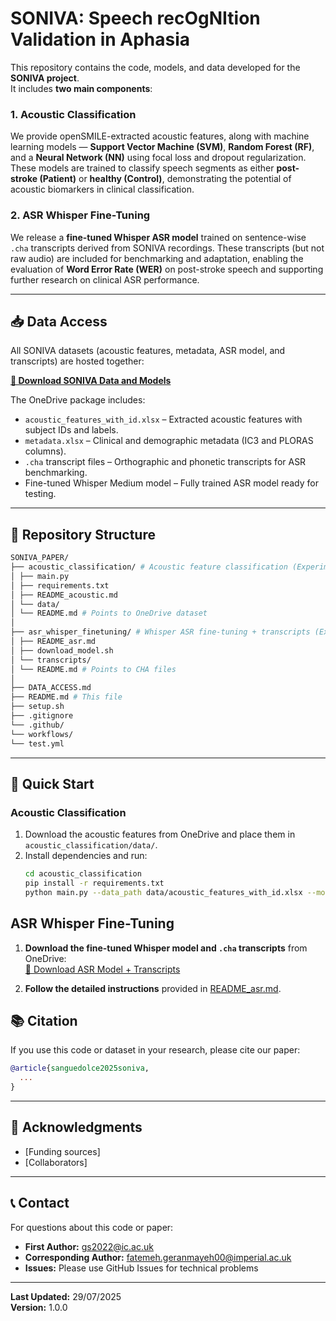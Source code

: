 # SONIVA: Speech recOgNItion Validation in Aphasia

This repository contains the code, models, and data developed for the **SONIVA project**.  
It includes **two main components**:

### 1. Acoustic Classification
We provide openSMILE-extracted acoustic features, along with machine learning models — **Support Vector Machine (SVM)**, **Random Forest (RF)**, and a **Neural Network (NN)** using focal loss and dropout regularization. These models are trained to classify speech segments as either **post-stroke (Patient)** or **healthy (Control)**, demonstrating the potential of acoustic biomarkers in clinical classification.

### 2. ASR Whisper Fine-Tuning
We release a **fine-tuned Whisper ASR model** trained on sentence-wise `.cha` transcripts derived from SONIVA recordings. These transcripts (but not raw audio) are included for benchmarking and adaptation, enabling the evaluation of **Word Error Rate (WER)** on post-stroke speech and supporting further research on clinical ASR performance.

---


## 📥 Data Access

All SONIVA datasets (acoustic features, metadata, ASR model, and transcripts) are hosted together:

**[🔗 Download SONIVA Data and Models](https://drive.google.com/drive/folders/1lqyKebne8jIBaTeD9MjTh6M2Kf5hsbVW?usp=sharing)**

The OneDrive package includes:
- `acoustic_features_with_id.xlsx` – Extracted acoustic features with subject IDs and labels.  
- `metadata.xlsx` – Clinical and demographic metadata (IC3 and PLORAS columns).  
- `.cha` transcript files – Orthographic and phonetic transcripts for ASR benchmarking.  
- Fine-tuned Whisper Medium model – Fully trained ASR model ready for testing.

---

## 📂 Repository Structure

```bash
SONIVA_PAPER/
├── acoustic_classification/ # Acoustic feature classification (Experiment 1)
│ ├── main.py
│ ├── requirements.txt
│ ├── README_acoustic.md
│ └── data/
│ └── README.md # Points to OneDrive dataset
│
├── asr_whisper_finetuning/ # Whisper ASR fine-tuning + transcripts (Experiment 2)
│ ├── README_asr.md
│ ├── download_model.sh
│ └── transcripts/
│ └── README.md # Points to CHA files
│
├── DATA_ACCESS.md
├── README.md # This file
├── setup.sh
├── .gitignore
└── .github/
└── workflows/
└── test.yml

```


---

## 🚀 Quick Start

### Acoustic Classification
1. Download the acoustic features from OneDrive and place them in `acoustic_classification/data/`.
2. Install dependencies and run:
   ```bash
   cd acoustic_classification
   pip install -r requirements.txt
   python main.py --data_path data/acoustic_features_with_id.xlsx --model all
   ```

## ASR Whisper Fine-Tuning

1. **Download the fine-tuned Whisper model and `.cha` transcripts** from OneDrive:  
   [🔗 Download ASR Model + Transcripts](https://drive.google.com/drive/folders/1lqyKebne8jIBaTeD9MjTh6M2Kf5hsbVW?usp=sharing)

2. **Follow the detailed instructions** provided in [README_asr.md](asr_whisper_finetuning/README_asr.md).


## 📚 Citation
If you use this code or dataset in your research, please cite our paper:
```bibtex
@article{sanguedolce2025soniva,
  ...
}
```
---

## 🙏 Acknowledgments
- [Funding sources]
- [Collaborators]

---

## 📞 Contact
For questions about this code or paper:
- **First Author:** gs2022@ic.ac.uk
- **Corresponding Author:** fatemeh.geranmayeh00@imperial.ac.uk
- **Issues:** Please use GitHub Issues for technical problems

---

**Last Updated:** 29/07/2025  
**Version:** 1.0.0


